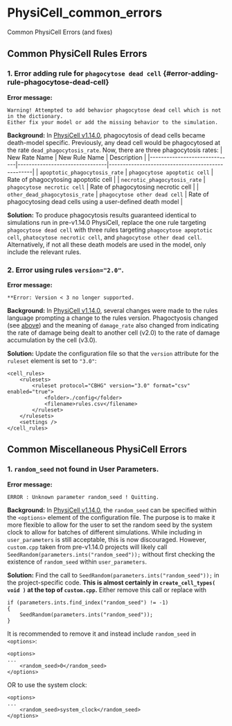 # PhysiCell_common_errors
Common PhysiCell Errors (and fixes)

## Common PhysiCell Rules Errors 

### 1. Error adding rule for `phagocytose dead cell` {#error-adding-rule-phagocytose-dead-cell}
__Error message:__
```
Warning! Attempted to add behavior phagocytose dead cell which is not in the dictionary.
Either fix your model or add the missing behavior to the simulation.
```
__Background:__
In [PhysiCell v1.14.0](https://github.com/MathCancer/PhysiCell/releases/tag/1.14.0), phagocytosis of dead cells became death-model specific.
Previously, any dead cell would be phagocytosed at the rate `dead_phagocytosis_rate`.
Now, there are three phagocytosis rates:
| New Rate Name                | New Rule Name                  | Description                                      |
|------------------------------|--------------------------------|--------------------------------------------------|
| `apoptotic_phagocytosis_rate` | `phagocytose apoptotic cell` | Rate of phagocytosing apoptotic cell |
| `necrotic_phagocytosis_rate` | `phagocytose necrotic cell` | Rate of phagocytosing necrotic cell |
| `other_dead_phagocytosis_rate` | `phagocytose other dead cell` | Rate of phagocytosing dead cells using a user-defined death model |

__Solution:__ 
To produce phagocytosis results guaranteed identical to simulations run in pre-v1.14.0 PhysiCell, replace the one rule targeting `phagocytose dead cell` with three rules targeting `phagocytose apoptotic cell`, `phatocytose necrotic cell`, and `phagocytose other dead cell`.
Alternatively, if not all these death models are used in the model, only include the relevant rules.

### 2. Error using rules `version="2.0"`.
__Error message:__
```
**Error: Version < 3 no longer supported.
```
__Background:__
In [PhysiCell v1.14.0](https://github.com/MathCancer/PhysiCell/releases/tag/1.14.0), several changes were made to the rules language prompting a change to the rules version.
Phagoctyosis changed (see [above](#error-adding-rule-phagocytose-dead-cell)) and the meaning of `damage_rate` also changed from indicating the rate of damage being dealt to another cell (v2.0) to the rate of damage accumulation by the cell (v3.0).

__Solution:__
Update the configuration file so that the `version` attribute for the `ruleset` element is set to `"3.0"`:
```
<cell_rules>
    <rulesets>
        <ruleset protocol="CBHG" version="3.0" format="csv" enabled="true">
            <folder>./config</folder>
            <filename>rules.csv</filename>
        </ruleset>
    </rulesets>
    <settings />
</cell_rules>
```

## Common Miscellaneous PhysiCell Errors

### 1. `random_seed` not found in User Parameters.
__Error message:__
```
ERROR : Unknown parameter random_seed ! Quitting.
```
__Background:__
In [PhysiCell v1.14.0](https://github.com/MathCancer/PhysiCell/releases/tag/1.14.0), the `random_seed` can be specified within the `<options>` element of the configuration file.
The purpose is to make it more flexible to allow for the user to set the random seed by the system clock to allow for batches of different simulations.
While including in `user_parameters` is still acceptable, this is now discouraged.
However, `custom.cpp` taken from pre-v1.14.0 projects will likely call `SeedRandom(parameters.ints("random_seed"));` without first checking the existence of `random_seed` within `user_parameters`.

__Solution:__ 
Find the call to `SeedRandom(parameters.ints("random_seed"));` in the project-specific code.
__This is almost certainly in `create_cell_types( void )` at the top of `custom.cpp`.__
Either remove this call or replace with
```
if (parameters.ints.find_index("random_seed") != -1)
{
    SeedRandom(parameters.ints("random_seed"));
}
```
It is recommended to remove it and instead include `random_seed` in `<options>`:
```
<options>
...
    <random_seed>0</random_seed>
</options>
```
OR to use the system clock:
```
<options>
...
    <random_seed>system_clock</random_seed>
</options>
```